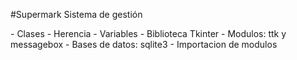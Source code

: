 #Supermark
Sistema de gestión


</p>
- Clases
- Herencia  
- Variables 
- Biblioteca Tkinter 
- Modulos: ttk y messagebox
- Bases de datos: sqlite3
- Importacion de modulos

